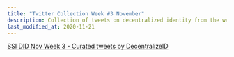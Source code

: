 ```yaml
---
title: "Twitter Collection Week #3 November"
description: Collection of tweets on decentralized identity from the week preceding 11-21-2020
last_modified_at: 2020-11-21
---
```


<a class="twitter-timeline" href="https://twitter.com/DecentralizeID/timelines/1330161803272314882?ref_src=twsrc%5Etfw">SSI DID Nov Week 3 - Curated tweets by DecentralizeID</a> <script async src="https://platform.twitter.com/widgets.js" charset="utf-8"></script>